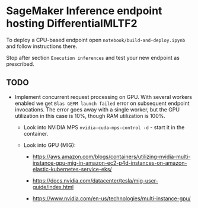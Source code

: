 # SageMaker Inference endpoint hosting DifferentialMLTF2

To deploy a CPU-based endpoint open `notebook/build-and-deploy.ipynb` and follow instructions there.

Stop after section `Execution inferences` and test your new endpoint as prescribed.

## TODO

- Implement concurrent request processing on GPU.
With several workers enabled we get `Blas GEMM launch failed` error on subsequent endpoint invocations.
The error goes away with a single worker, but the GPU utilization in this case is 10%, though RAM utilization is 100%.

  - Look into NVIDIA MPS `nvidia-cuda-mps-control -d` - start it in the container.
 
  - Look into GPU (MIG):

    - <https://aws.amazon.com/blogs/containers/utilizing-nvidia-multi-instance-gpu-mig-in-amazon-ec2-p4d-instances-on-amazon-elastic-kubernetes-service-eks/>
    
    - <https://docs.nvidia.com/datacenter/tesla/mig-user-guide/index.html>
    
    - <https://www.nvidia.com/en-us/technologies/multi-instance-gpu/>
